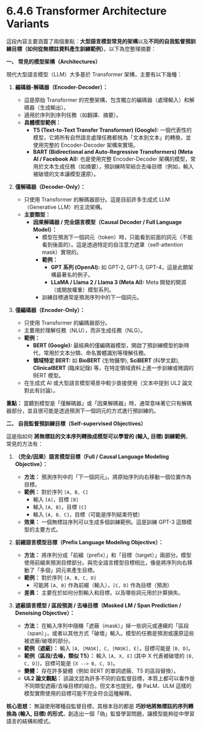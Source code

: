 # 6.4.6 Transformer Architecture Variants

這段內容主要涵蓋了兩個重點：**大型語言模型常見的架構**以及**不同的自我監督預訓練目標（如何從無標註資料產生訓練範例）**。以下為您整理摘要：

**一、 常見的模型架構（Architectures）**

現代大型語言模型（LLM）大多基於 Transformer 架構，主要有以下幾種：

1. **編碼器-解碼器（Encoder-Decoder）：**
    - 這是原始 Transformer 的完整架構，包含獨立的編碼器（處理輸入）和解碼器（生成輸出）。
    - 適用於序列到序列任務（如翻譯、摘要）。
    - **具體模型範例：**
		- **T5 (Text-to-Text Transfer Transformer) (Google):** 一個代表性的模型，它將所有自然語言處理任務都視為「文本到文本」的轉換，並使用完整的 Encoder-Decoder 架構來實現。
		- **BART (Bidirectional and Auto-Regressive Transformers) (Meta AI / Facebook AI):** 也是使用完整 Encoder-Decoder 架構的模型，常用於文本生成任務（如摘要），預訓練時常結合去噪目標（例如，輸入被破壞的文本讓模型還原）。
	
2. **僅解碼器（Decoder-Only）：**
    - 只使用 Transformer 的解碼器部分。這是目前許多生成式 LLM（Generative LLM）的主流架構。
    - **主要類型：**
        - **因果解碼器 / 完全語言模型（Causal Decoder / Full Language Model）：**
            - 模型在預測下一個詞元（token）時，只能看到前面的詞元（不能看到後面的）。這是透過特定的自注意力遮罩（self-attention mask）實現的。
            - **範例：** 
	            - **GPT 系列 (OpenAI):** 如 GPT-2, GPT-3, GPT-4，這是此類架構最著名的例子。
	            - **LLaMA / Llama 2 / Llama 3 (Meta AI):** Meta 開發的開源（或開放權重）模型系列。
            - 訓練目標通常是預測序列中的下一個詞元。
	
3. **僅編碼器（Encoder-Only）：**
    - 只使用 Transformer 的編碼器部分。
    - 主要用於理解任務（NLU），而非生成任務（NLG）。
    - **範例：** 
	    - **BERT (Google):** 最經典的僅編碼器模型，開啟了預訓練模型的新時代，常用於文本分類、命名實體識別等理解任務。
	    - **領域特定 BERT:** 如 **BioBERT** (生物醫學), **SciBERT** (科學文獻), **ClinicalBERT** (臨床記錄) 等，在特定領域資料上進一步訓練或微調的 BERT 模型。
    - 在生成式 AI 或大型語言模型場景中較少直接使用（文本中提到 UL2 論文對此有討論）。

**重點：** 當聽到模型是「僅解碼器」或「因果解碼器」時，通常意味著它只有解碼器部分，並且很可能是透過預測下一個詞元的方式進行預訓練的。

**二、 自我監督預訓練目標（Self-supervised Objectives）**

這是指如何 **將無標註的文本序列轉換成模型可以學習的 (輸入, 目標) 訓練範例**，常見的方法有：

1. **（完全/因果）語言模型目標（Full / Causal Language Modeling Objective）：**
    - **方法：** 預測序列中的「下一個詞元」。將原始序列向右移動一個位置作為目標。
    - **範例：** 對於序列 `[A, B, C]`
        - 輸入 `[A]`，目標 `[B]`
        - 輸入 `[A, B]`，目標 `[C]`
        - 輸入 `[A, B, C]`，目標（可能是序列結束符號）
    - **效果：** 一個無標註序列可以生成多個訓練範例。這是訓練 GPT-3 這類模型的主要方式。
	
2. **前綴語言模型目標（Prefix Language Modeling Objective）：**
    - **方法：** 將序列分成「前綴（prefix）」和「目標（target）」兩部分。模型使用前綴來預測目標部分。與完全語言模型目標相比，像是將序列向右移動了「多個」詞元來產生目標。
    - **範例：** 對於序列 `[A, B, C, D]`
        - 可能將 `[A, B]` 作為前綴（輸入），`[C, D]` 作為目標（預測）
    - **差異：** 主要在於如何分割輸入和目標，以及哪些詞元用於計算損失。
	
3. **遮蔽語言模型 / 區段預測 / 去噪目標（Masked LM / Span Prediction / Denoising Objective）：**
    - **方法：** 在輸入序列中隨機「遮蔽（mask）」掉一些詞元或連續的「區段（span）」，或者以其他方式「破壞」輸入。模型的任務是預測或還原這些被遮蔽/破壞的部分。
    - **範例（遮蔽）：** 輸入 `[A, [MASK], C, [MASK], E]`，目標可能是 `[B, D]`。
    - **範例（區段/去噪，類似 T5）：** 輸入 `[A, X, E]` (其中 X 代表被破壞的 `[B, C, D]`)，目標可能是 `[X --> B, C, D]`。
    - **變體：** 存在許多變體（例如 BERT 的單詞遮蔽、T5 的區段替換）。
    - **UL2 論文觀點：** 該論文認為許多不同的自監督目標，本質上都可以看作是不同類型遮蔽/去噪目標的組合。但文本也提到，像 PaLM、ULM 這樣的模型實際使用的目標可能不完全符合這種解釋。

**核心思想：** 無論使用哪種自監督目標，其根本目的都是 **巧妙地將無標註的序列轉換為 (輸入, 目標) 的形式**，創造出一個「偽」監督學習問題，讓模型能夠從中學習語言的結構和模式。
